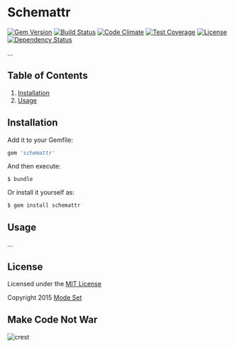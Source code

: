 Schemattr
=========

[![Gem Version](https://img.shields.io/gem/v/schemattr.svg)](http://badge.fury.io/rb/schemattr)
[![Build Status](https://img.shields.io/travis/modeset/schemattr.svg)](https://travis-ci.org/modeset/schemattr)
[![Code Climate](https://codeclimate.com/github/modeset/schemattr/badges/gpa.svg)](https://codeclimate.com/github/modeset/schemattr)
[![Test Coverage](https://codeclimate.com/github/modeset/schemattr/badges/coverage.svg)](https://codeclimate.com/github/modeset/schemattr)
[![License](https://img.shields.io/badge/license-MIT-brightgreen.svg)](http://opensource.org/licenses/MIT)
[![Dependency Status](https://gemnasium.com/modeset/schemattr.svg)](https://gemnasium.com/modeset/schemattr)

...

## Table of Contents

1. [Installation](#installation)
3. [Usage](#usage)

## Installation

Add it to your Gemfile:
```ruby
gem 'schemattr'
```

And then execute:
```shell
$ bundle
```

Or install it yourself as:
```shell
$ gem install schemattr
```


## Usage

...

## License

Licensed under the [MIT License](http://creativecommons.org/licenses/MIT)

Copyright 2015 [Mode Set](https://github.com/modeset)


## Make Code Not War
![crest](https://secure.gravatar.com/avatar/aa8ea677b07f626479fd280049b0e19f?s=75)

